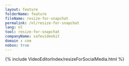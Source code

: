 ```yaml
---
layout: feature
folderName: feature
fileName: resize-for-snapchat
permalink: /nl/resize-for-snapchat
lang: nl
tool: resize-for-snapchat
companyName: safevideokit
domain : com
nobox: true
---
```


{% include VideoEditorIndex/resizeForSocialMedia.html %}

   